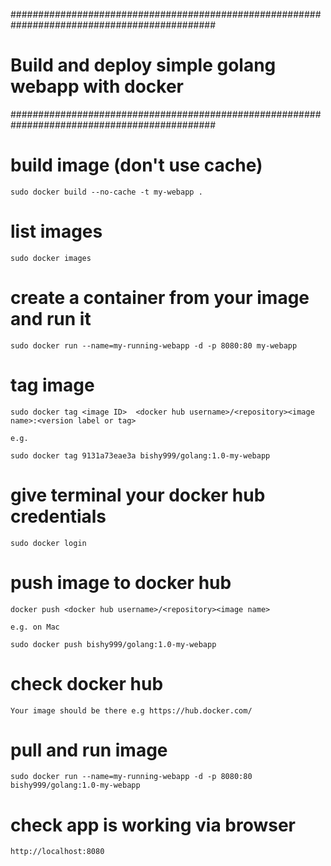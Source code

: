 #############################################################################################
#                       Build and deploy simple golang webapp with docker                   #
#############################################################################################



# build image (don't use cache)

```
sudo docker build --no-cache -t my-webapp .
```


# list images

```
sudo docker images
```
 

# create a container from your image and run it
 
```
sudo docker run --name=my-running-webapp -d -p 8080:80 my-webapp
```


# tag image

```
sudo docker tag <image ID>  <docker hub username>/<repository><image name>:<version label or tag>

e.g.

sudo docker tag 9131a73eae3a bishy999/golang:1.0-my-webapp
```


# give terminal your docker hub credentials

```
sudo docker login
```


# push image to docker hub

```
docker push <docker hub username>/<repository><image name>

e.g. on Mac

sudo docker push bishy999/golang:1.0-my-webapp
```

# check docker hub

```
Your image should be there e.g https://hub.docker.com/
```

# pull and run image
```
sudo docker run --name=my-running-webapp -d -p 8080:80 bishy999/golang:1.0-my-webapp
```


# check app is working via browser
 
```
http://localhost:8080
```